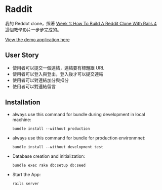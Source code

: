 # Raddit

我的 Reddot clone，照著 [Week 1: How To Build A Reddit Clone With Rails 4](https://mackenziechild.me/12-in-12/1/) 這個教學影片一步步完成的。

[View the demo application here](https://week1-raddit.herokuapp.com/)

## User Story

  * 使用者可以提交一個連結，連結要有標題跟 URL
  * 使用者可以登入與登出，登入後才可以提交連結
  * 使用者可以對連結加分與扣分
  * 使用者可以對連結留言

## Installation

* always use this command for bundle during development in local machine:

    `bundle install --without production`

* always use this command for bundle for production environmnet:

    `bundle install --without development test`

* Database creation and initialization:

    `bundle exec rake db:setup db:seed`

* Start the App:

    `rails server`
